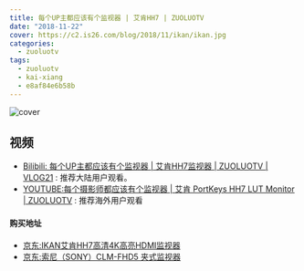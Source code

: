 ```yaml
---
title: 每个UP主都应该有个监视器 | 艾肯HH7 | ZUOLUOTV
date: "2018-11-22"
cover: https://c2.is26.com/blog/2018/11/ikan/ikan.jpg
categories:
  - zuoluotv
tags:
  - zuoluotv
  - kai-xiang
  - e8af84e6b58b
---
```


![cover](https://c2.is26.com/blog/2018/11/ikan/ikan.jpg)

## 视频

- [Bilibili: 每个UP主都应该有个监视器 | 艾肯HH7监视器 | ZUOLUOTV | VLOG21](https://space.bilibili.com/7388950?) : 推荐大陆用户观看。
- [YOUTUBE:每个摄影师都应该有个监视器 | 艾肯 PortKeys HH7 LUT Monitor | ZUOLUOTV](https://www.youtube.com/watch?v=5YsrEabLE6Q&t=166s) : 推荐海外用户观看

#### 购买地址

- [京东:IKAN艾肯HH7高清4K高亮HDMI监视器](https://zuoluo.tv/portkeys-hh7)
- [京东:索尼（SONY）CLM-FHD5 夹式监视器](https://zuoluo.tv/sony-fhd5)
